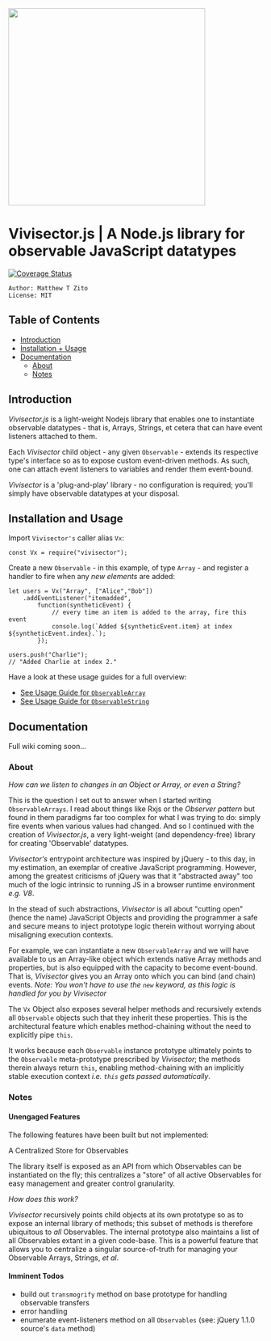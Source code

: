 <img src="https://github.com/MatthewZito/vivisector-js/blob/master/documentation/vx.png" width="390" height="390">

# Vivisector.js | A Node.js library for observable JavaScript datatypes
[![Coverage Status](https://coveralls.io/repos/github/MatthewZito/vivisector-js/badge.svg?branch=master)](https://coveralls.io/github/MatthewZito/vivisector-js?branch=master)
```
Author: Matthew T Zito
License: MIT
```
## Table of Contents

 - [Introduction](#intro) 
 - [Installation + Usage](#usage)
 - [Documentation](#docs)
    * [About](#about)
    * [Notes](#notes)

## <a name="intro"></a> Introduction
*Vivisector.js* is a light-weight Nodejs library that enables one to instantiate observable datatypes - that is, Arrays, Strings, et cetera that can have event listeners attached to them. 

Each *Vivisector* child object - any given `Observable` - extends its respective type's interface so as to expose custom event-driven methods. As such, one can attach event listeners to variables and render them event-bound.

*Vivisector* is a 'plug-and-play' library - no configuration is required; you'll simply have observable datatypes at your disposal. 

## <a name="usage"></a> Installation and Usage

Import `Vivisector's` caller alias `Vx`:
```
const Vx = require("vivisector");
```

Create a new `Observable` - in this example, of type `Array` - and register a handler to fire when any *new elements* are added:
```
let users = Vx("Array", ["Alice","Bob"])
    .addEventListener("itemadded", 
        function(syntheticEvent) {
            // every time an item is added to the array, fire this event
            console.log(`Added ${syntheticEvent.item} at index ${syntheticEvent.index}.`);
        });

users.push("Charlie");
// "Added Charlie at index 2."
```

Have a look at these usage guides for a full overview:

  - [See Usage Guide for `ObservableArray`](https://github.com/MatthewZito/vivisector-js/blob/master/documentation/usage-observable-array.md)
  - [See Usage Guide for `ObservableString`](https://github.com/MatthewZito/vivisector-js/blob/master/documentation/usage-observable-string.md)

## <a name="docs"></a> Documentation

Full wiki coming soon...

### <a name="about"></a> About

*How can we listen to changes in an Object or Array, or even a String?*

This is the question I set out to answer when I started writing `ObservableArrays`. I read about things like Rxjs or the *Observer pattern* but found in them paradigms far too complex for what I was trying to do: simply fire events when various values had changed. And so I continued with the creation of *Vivisector.js*, a very light-weight (and dependency-free) library for creating 'Observable' datatypes.

*Vivisector's* entrypoint architecture was inspired by jQuery - to this day, in my estimation, an exemplar of creative JavaScript programming. However, among the greatest criticisms of jQuery was that it "abstracted away" too much of the logic intrinsic to running JS in a browser runtime environment *e.g. V8*. 

In the stead of such abstractions, *Vivisector* is all about "cutting open" (hence the name) JavaScript Objects and providing the programmer a safe and secure means to inject prototype logic therein without worrying about misaligning execution contexts. 

For example, we can instantiate a new `ObservableArray` and we will have available to us an Array-like object which extends native Array methods and properties, but is also equipped with the capacity to become event-bound. That is, *Vivisector* gives you an Array onto which you can bind (and chain) events. *Note: You won't have to use the `new` keyword, as this logic is handled for you by Vivisector*

The `Vx` Object also exposes several helper methods and recursively extends all `Observable` objects such that they inherit these properties. This is the architectural feature which enables method-chaining without the need to explicitly pipe `this`. 

It works because each `Observable` instance prototype ultimately points to the `Observable` meta-prototype prescribed by *Vivisector*; the methods therein always return `this`, enabling method-chaining with an implicitly stable execution context *i.e. `this` gets passed automatically*. 

### <a name="notes"></a> Notes 

#### Unengaged Features 

The following features have been built but not implemented:

A Centralized Store for Observables

The library itself is exposed as an API from which Observables can be instantiated on the fly; this centralizes a "store" of all active Observables for easy management and greater control granularity.

*How does this work?*

*Vivisector* recursively points child objects at its own prototype so as to expose an internal library of methods; this subset of methods is therefore ubiquitous to *all* Observables. The internal prototype also maintains a list of all Observables extant in a given code-base. This is a powerful feature that allows you to centralize a singular source-of-truth for managing your Observable Arrays, Strings, *et al*.

#### Imminent Todos

  - build out `transmogrify` method on base prototype for handling observable transfers
  - error handling
  - enumerate event-listeners method on all `Observables` (see: jQuery 1.1.0 source's `data` method)
